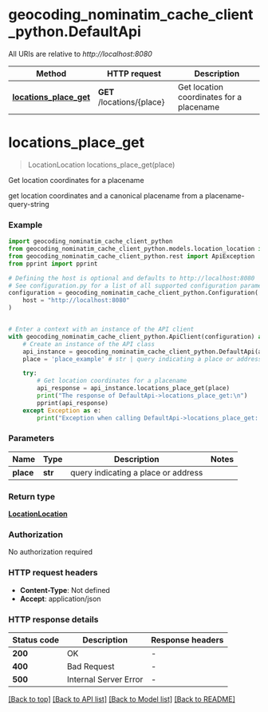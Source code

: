 # geocoding_nominatim_cache_client_python.DefaultApi

All URIs are relative to *http://localhost:8080*

Method | HTTP request | Description
------------- | ------------- | -------------
[**locations_place_get**](DefaultApi.md#locations_place_get) | **GET** /locations/{place} | Get location coordinates for a placename


# **locations_place_get**
> LocationLocation locations_place_get(place)

Get location coordinates for a placename

get location coordinates and a canonical placename from a placename-query-string

### Example


```python
import geocoding_nominatim_cache_client_python
from geocoding_nominatim_cache_client_python.models.location_location import LocationLocation
from geocoding_nominatim_cache_client_python.rest import ApiException
from pprint import pprint

# Defining the host is optional and defaults to http://localhost:8080
# See configuration.py for a list of all supported configuration parameters.
configuration = geocoding_nominatim_cache_client_python.Configuration(
    host = "http://localhost:8080"
)


# Enter a context with an instance of the API client
with geocoding_nominatim_cache_client_python.ApiClient(configuration) as api_client:
    # Create an instance of the API class
    api_instance = geocoding_nominatim_cache_client_python.DefaultApi(api_client)
    place = 'place_example' # str | query indicating a place or address

    try:
        # Get location coordinates for a placename
        api_response = api_instance.locations_place_get(place)
        print("The response of DefaultApi->locations_place_get:\n")
        pprint(api_response)
    except Exception as e:
        print("Exception when calling DefaultApi->locations_place_get: %s\n" % e)
```



### Parameters


Name | Type | Description  | Notes
------------- | ------------- | ------------- | -------------
 **place** | **str**| query indicating a place or address | 

### Return type

[**LocationLocation**](LocationLocation.md)

### Authorization

No authorization required

### HTTP request headers

 - **Content-Type**: Not defined
 - **Accept**: application/json

### HTTP response details

| Status code | Description | Response headers |
|-------------|-------------|------------------|
**200** | OK |  -  |
**400** | Bad Request |  -  |
**500** | Internal Server Error |  -  |

[[Back to top]](#) [[Back to API list]](../README.md#documentation-for-api-endpoints) [[Back to Model list]](../README.md#documentation-for-models) [[Back to README]](../README.md)

